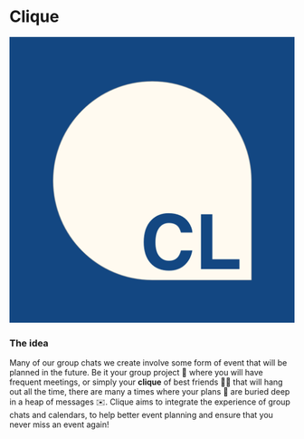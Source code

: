 # Clique
![Logo](https://github.com/clique-orbital/clique2/blob/master/src/assets/icon.png)

### The idea
Many of our group chats we create involve some form of event that will be planned in the future. Be it your group project :file_folder: where you will have frequent meetings, or simply your **clique** of best friends :two_women_holding_hands::two_men_holding_hands: that will hang out all the time, there are many a times where your plans :date: are buried deep in a heap of messages :envelope:. Clique aims to integrate the experience of group chats and calendars, to help better event planning and ensure that you never miss an event again!

